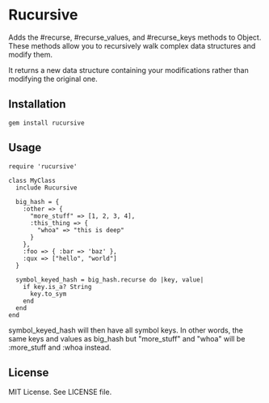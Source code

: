 # Rucursive

Adds the #recurse, #recurse_values, and #recurse_keys methods to Object. These
methods allow you to recursively walk complex data structures and modify them.

It returns a new data structure containing your modifications rather than
modifying the original one.

## Installation

    gem install rucursive

## Usage

    require 'rucursive'

    class MyClass
      include Rucursive

      big_hash = {
        :other => {
          "more_stuff" => [1, 2, 3, 4],
          :this_thing => {
            "whoa" => "this is deep"
          }
        },
        :foo => { :bar => 'baz' },
        :qux => ["hello", "world"]
      }

      symbol_keyed_hash = big_hash.recurse do |key, value|
        if key.is_a? String
          key.to_sym
        end
      end
    end

symbol_keyed_hash will then have all symbol keys. In other words, the same keys
and values as big_hash but "more_stuff" and "whoa" will be :more_stuff and :whoa
instead.

## License

MIT License. See LICENSE file.
